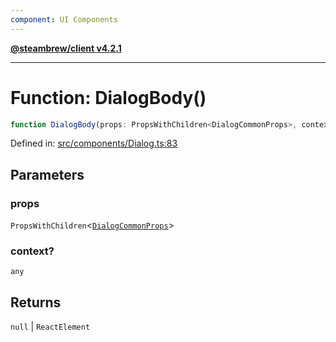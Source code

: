 ```yaml
---
component: UI Components
---
```


[**@steambrew/client v4.2.1**](../README.md)

***

# Function: DialogBody()

```ts
function DialogBody(props: PropsWithChildren<DialogCommonProps>, context?: any): null | ReactElement
```

Defined in: [src/components/Dialog.ts:83](https://github.com/shdwmtr/plugutil/blob/b52230e3bd417b9353d983856323dee8a90c4f70/client/src/components/Dialog.ts#L83)

## Parameters

### props

`PropsWithChildren`\<[`DialogCommonProps`](../interfaces/DialogCommonProps.md)\>

### context?

`any`

## Returns

`null` \| `ReactElement`
